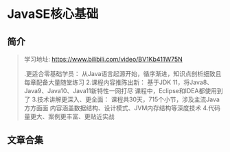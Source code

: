 # JavaSE核心基础

## 简介

> 学习地址: https://www.bilibili.com/video/BV1Kb411W75N
>
> .更适合零基础学员： 从Java语言起源开始，循序渐进，知识点剖析细致且每章配备大量随堂练习 2.课程内容推陈出新： 基于JDK 11，将Java8、Java9、Java10、Java11新特性一网打尽 课程中，Eclipse和IDEA都使用到了 3.技术讲解更深入、更全面： 课程共30天，715个小节，涉及主流Java方方面面 内容涵盖数据结构、设计模式、JVM内存结构等深度技术 4.代码量更大、案例更丰富、更贴近实战

## 文章合集


